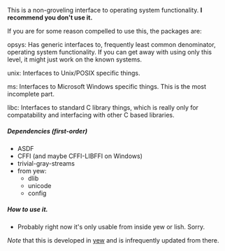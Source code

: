 This is a non-groveling interface to operating system functionality.
**I recommend you don't use it.**

If you are for some reason compelled to use this, the packages are:

opsys:
  Has generic interfaces to, frequently least common denominator, operating
  system functionality. If you can get away with using only this level, it might
  just work on the known systems.

unix:
  Interfaces to Unix/POSIX specific things.

ms:
  Interfaces to Microsoft Windows specific things.
  This is the most incomplete part.

libc:
  Interfaces to standard C library things, which is really only for
  compatability and interfacing with other C based libraries.

##### Dependencies (first-order)

- ASDF
- CFFI (and maybe CFFI-LIBFFI on Windows)
- trivial-gray-streams
- from yew:
    - dlib
    - unicode
    - config

##### How to use it.

- Probably right now it's only usable from inside yew or lish. Sorry.

*Note* that this is developed in [yew](https://github.com/nibbula/yew) and is infrequently updated from there.
